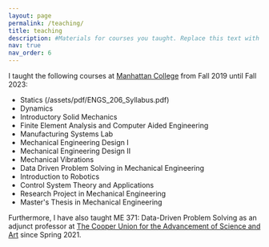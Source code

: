 ```yaml
---
layout: page
permalink: /teaching/
title: teaching
description: #Materials for courses you taught. Replace this text with your description.
nav: true
nav_order: 6
---
```


I taught the following courses at <a href="https://manhattan.edu/">Manhattan College</a> from Fall 2019 until Fall 2023:

- Statics (/assets/pdf/ENGS_206_Syllabus.pdf)
- Dynamics
- Introductory Solid Mechanics
- Finite Element Analysis and Computer Aided Engineering
- Manufacturing Systems Lab
- Mechanical Engineering Design I
- Mechanical Engineering Design II
- Mechanical Vibrations
- Data Driven Problem Solving in Mechanical Engineering
- Introduction to Robotics
- Control System Theory and Applications
- Research Project in Mechanical Engineering
- Master's Thesis in Mechanical Engineering


Furthermore, I have also taught ME 371: Data-Driven Problem Solving as an adjunct professor at <a href="https://cooper.edu/welcome">The Cooper Union for the Advancement of Science and Art</a> since Spring 2021.